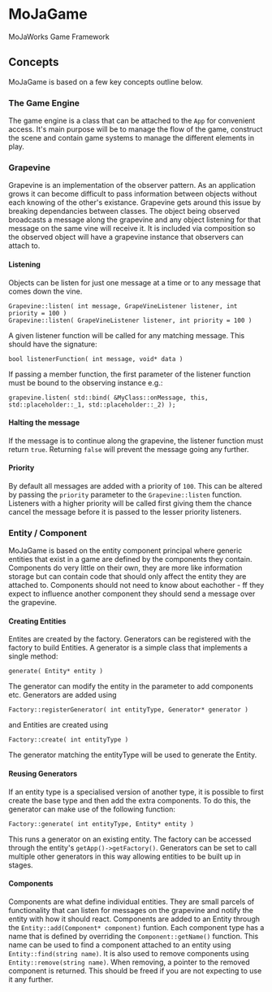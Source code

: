 # MoJaGame
MoJaWorks Game Framework

## Concepts

MoJaGame is based on a few key concepts outline below.

### The Game Engine
The game engine is a class that can be attached to the `App` for convenient access. It's main purpose will be to manage the flow of the game, construct the scene and contain game systems to manage the different elements in play.

### Grapevine
Grapevine is an implementation of the observer pattern. As an application grows it can become difficult to pass information between objects without each knowing of the other's existance. Grapevine gets around this issue by breaking dependancies between classes. The object being observed broadcasts a message along the grapevine and any object listening for that message on the same vine will receive it. It is included via composition so the observed object will have a grapevine instance that observers can attach to.

#### Listening

Objects can be listen for just one message at a time or to any message that comes down the vine. 

`Grapevine::listen( int message, GrapeVineListener listener, int priority = 100 )`<br>
`Grapevine::listen( GrapeVineListener listener, int priority = 100 )`

A given listener function will be called for any matching message. This should have the signature:

`bool listenerFunction( int message, void* data )`

If passing a member function, the first parameter of the listener function must be bound to the observing instance e.g.:

`grapevine.listen( std::bind( &MyClass::onMessage, this, std::placeholder::_1, std::placeholder::_2) );`

#### Halting the message
If the message is to continue along the grapevine, the listener function must return `true`. Returning `false` will prevent the message going any further.

#### Priority
By default all messages are added with a priority of `100`. This can be altered by passing the `priority` parameter to the `Grapevine::listen` function. Listeners with a higher priority will be called first giving them the chance cancel the message before it is passed to the lesser priority listeners.

### Entity / Component
MoJaGame is based on the entity component principal where generic entities that exist in a game are defined by the components they contain. Components do very little on their own, they are more like information storage but can contain code that should only affect the entity they are attached to. Components should not need to know about eachother - ff they expect to influence another component they should send a message over the grapevine.

#### Creating Entities
Entites are created by the factory. Generators can be registered with the factory to build Entities. A generator is a simple class that implements a single method: 

`generate( Entity* entity )`

The generator can modify the entity in the parameter to add components etc. Generators are added using 

`Factory::registerGenerator( int entityType, Generator* generator )`

and Entities are created using

`Factory::create( int entityType )`

The generator matching the entityType will be used to generate the Entity.

#### Reusing Generators
If an entity type is a specialised version of another type, it is possible to first create the base type and then add the extra components. To do this, the generator can make use of the following function:

`Factory::generate( int entityType, Entity* entity )`

This runs a generator on an existing entity. The factory can be accessed through the entity's `getApp()->getFactory()`. Generators can be set to call multiple other generators in this way allowing entities to be built up in stages.

#### Components
Components are what define individual entities. They are small parcels of functionality that can listen for messages on the grapevine and notify the entity with how it should react. Components are added to an Entity through the `Entity::add(Component* component)` funtion. Each component type has a name that is defined by overriding the `Component::getName()` function. This name can be used to find a component attached to an entity using `Entity::find(string name)`. It is also used to remove components using `Entity::remove(string name)`. When removing, a pointer to the removed component is returned. This should be freed if you are not expecting to use it any further.


